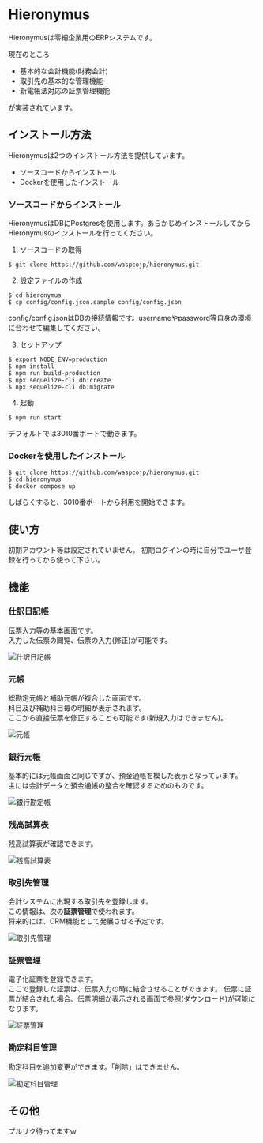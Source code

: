 # Hieronymus

Hieronymusは零細企業用のERPシステムです。

現在のところ

* 基本的な会計機能(財務会計)
* 取引先の基本的な管理機能
* 新電帳法対応の証票管理機能

が実装されています。

## インストール方法

Hieronymusは2つのインストール方法を提供しています。

* ソースコードからインストール
* Dockerを使用したインストール

### ソースコードからインストール

HieronymusはDBにPostgresを使用します。あらかじめインストールしてからHieronymusのインストールを行ってください。

1. ソースコードの取得
```
$ git clone https://github.com/waspcojp/hieronymus.git
```
2. 設定ファイルの作成
```
$ cd hieronymus
$ cp config/config.json.sample config/config.json
```
config/config.jsonはDBの接続情報です。usernameやpassword等自身の環境に合わせて編集してください。

3. セットアップ

```
$ export NODE_ENV=production
$ npm install
$ npm run build-production
$ npx sequelize-cli db:create
$ npx sequelize-cli db:migrate
```
4. 起動
```
$ npm run start
```
デフォルトでは3010番ポートで動きます。

### Dockerを使用したインストール
```
$ git clone https://github.com/waspcojp/hieronymus.git
$ cd hieronymus
$ docker compose up
```
しばらくすると、3010番ポートから利用を開始できます。

## 使い方

初期アカウント等は設定されていません。
初期ログインの時に自分でユーザ登録を行ってから使って下さい。

## 機能

### 仕訳日記帳
伝票入力等の基本画面です。  
入力した伝票の閲覧、伝票の入力(修正)が可能です。

![仕訳日記帳](documents/images/仕訳日記帳.png)


### 元帳
総勘定元帳と補助元帳が複合した画面です。  
科目及び補助科目毎の明細が表示されます。  
ここから直接伝票を修正することも可能です(新規入力はできません)。

![元帳](documents/images/元帳.png)

### 銀行元帳

基本的には元帳画面と同じですが、預金通帳を模した表示となっています。  
主には会計データと預金通帳の整合を確認するためのものです。

![銀行勘定帳](documents/images/銀行勘定帳.png)

### 残高試算表

残高試算表が確認できます。

![残高試算表](documents/images/残高試算表.png)

### 取引先管理

会計システムに出現する取引先を登録します。  
この情報は、次の**証票管理**で使われます。  
将来的には、CRM機能として発展させる予定です。

![取引先管理](documents/images/取引先管理.png)

### 証票管理

電子化証票を登録できます。  
ここで登録した証票は、伝票入力の時に結合させることができます。
伝票に証票が結合された場合、伝票明細が表示される画面で参照(ダウンロード)が可能になります。

![証票管理](documents/images/証票管理.png)

### 勘定科目管理

勘定科目を追加変更ができます。「削除」はできません。

![勘定科目管理](documents/images/勘定科目管理.png)

## その他

プルリク待ってますｗ
